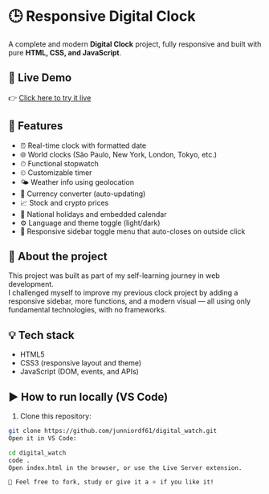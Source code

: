 # 🕒 Responsive Digital Clock

A complete and modern **Digital Clock** project, fully responsive and built with pure **HTML, CSS, and JavaScript**.

## 🔗 Live Demo

👉 [Click here to try it live](https://digital-watch-pink.vercel.app/)

## 🚀 Features

- ⏰ Real-time clock with formatted date
- 🌐 World clocks (São Paulo, New York, London, Tokyo, etc.)
- ⏱ Functional stopwatch
- ⏲ Customizable timer
- 🌤️ Weather info using geolocation
- 💱 Currency converter (auto-updating)
- 📈 Stock and crypto prices
- 📅 National holidays and embedded calendar
- ⚙️ Language and theme toggle (light/dark)
- 📱 Responsive sidebar toggle menu that auto-closes on outside click

## 🧠 About the project

This project was built as part of my self-learning journey in web development.  
I challenged myself to improve my previous clock project by adding a responsive sidebar, more functions, and a modern visual — all using only fundamental technologies, with no frameworks.

## 💡 Tech stack

- HTML5
- CSS3 (responsive layout and theme)
- JavaScript (DOM, events, and APIs)

## ▶️ How to run locally (VS Code)

1. Clone this repository:

```bash
git clone https://github.com/junniordf61/digital_watch.git
Open it in VS Code:

cd digital_watch
code .
Open index.html in the browser, or use the Live Server extension.

🤝 Feel free to fork, study or give it a ⭐ if you like it!
